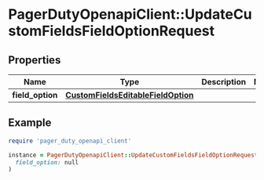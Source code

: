 # PagerDutyOpenapiClient::UpdateCustomFieldsFieldOptionRequest

## Properties

| Name | Type | Description | Notes |
| ---- | ---- | ----------- | ----- |
| **field_option** | [**CustomFieldsEditableFieldOption**](CustomFieldsEditableFieldOption.md) |  |  |

## Example

```ruby
require 'pager_duty_openapi_client'

instance = PagerDutyOpenapiClient::UpdateCustomFieldsFieldOptionRequest.new(
  field_option: null
)
```

